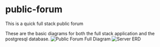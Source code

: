 # public-forum
This is a quick full stack public forum

These are the basic diagrams for both the full stack application and the postgresql database.
![Public Forum Full Diagram](https://github.com/guy-jerome/public-forum/assets/103655673/483ffb9f-3487-4d0b-b318-2afe47aafd6c)
![Server ERD](https://github.com/guy-jerome/public-forum/assets/103655673/0784a26a-9d92-481f-824b-b2bf55f462b8)


